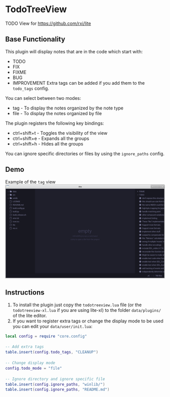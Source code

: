 # TodoTreeView

TODO View for https://github.com/rxi/lite


## Base Functionality

This plugin will display notes that are in the code which start with:
* TODO
* FIX
* FIXME
* BUG
* IMPROVEMENT
Extra tags can be added if you add them to the `todo_tags` config.

You can select between two modes:
* tag - To display the notes organized by the note type
* file - To display the notes organized by file

The plugin registers the following key bindings:
* ctrl+shift+t - Toggles the visibility of the view
* ctrl+shift+e - Expands all the groups
* ctrl+shift+h - Hides all the groups

You can ignore specific directories or files by using the `ignore_paths` config.

## Demo

Example of the `tag` view
![Todo plugin demo](/lite-todo-view.png)


## Instructions

1. To install the plugin just copy the `todotreeview.lua` file (or the
`todotreeview-xl.lua` if you are using lite-xl) to the folder `data/plugins/`
of the lite editor.
2. If you want to register extra tags or change the display mode to be used you
can edit your `data/user/init.lua`:
```lua
local config = require "core.config"

-- Add extra tags
table.insert(config.todo_tags, "CLEANUP")

-- Change display mode
config.todo_mode = "file"

-- Ignore directory and ignore specific file
table.insert(config.ignore_paths, "winlib/")
table.insert(config.ignore_paths, "README.md")
```

